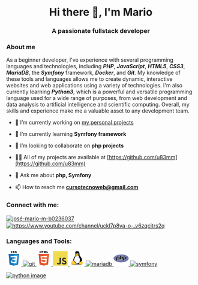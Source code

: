 
<h1 align="center">Hi there 👋, I'm Mario</h1>
<h3 align="center">A passionate fullstack developer</h3>

### About me
<p>As a beginner developer, I've experience with several programming languages and technologies, including <strong><em>PHP</em></strong>, <strong><em>JavaScript</em></strong>, <strong><em>HTML5</em></strong>, <strong><em>CSS3</em></strong>, <strong><em>MariaDB</em></strong>, the <strong><em>Symfony</em></strong> framework, <strong><em>Docker</em></strong>, and <strong><em>Git</em></strong>. My knowledge of these tools and languages allows me to create dynamic, interactive websites and web applications using a variety of technologies. I'm also currently learning <strong><em>Python3</em></strong>, which is a powerful and versatile programming language used for a wide range of purposes, from web development and data analysis to artificial intelligence and scientific computing. Overall, my skills and experience make me a valuable asset to any development team.</p>


- 🔭 I’m currently working on [my personal projects](https://github.com/u83mm?tab=repositories)

- 🌱 I’m currently learning **Symfony framework**

- 👯 I’m looking to collaborate on **php projects**

- 👨‍💻 All of my projects are available at [https://github.com/u83mm](https://github.com/u83mm)

- 💬 Ask me about **php, Symfony**

- 📫 How to reach me **cursotecnoweb@gmail.com**

<h3 align="left">Connect with me:</h3>
<p align="left">
<a href="https://linkedin.com/in/josé-mario-m-b0236037" target="blank"><img align="center" src="https://raw.githubusercontent.com/rahuldkjain/github-profile-readme-generator/master/src/images/icons/Social/linked-in-alt.svg" alt="josé-mario-m-b0236037" height="30" width="40" /></a>
<a href="https://www.youtube.com/channel/UCKl7p8vA-o-_V6ZqcItrs2Q" target="blank"><img align="center" src="https://raw.githubusercontent.com/rahuldkjain/github-profile-readme-generator/master/src/images/icons/Social/youtube.svg" alt="https://www.youtube.com/channel/uckl7p8va-o-_v6zqcitrs2q" height="30" width="40" /></a>
</p>

<h3 align="left">Languages and Tools:</h3>
<p align="left"> <a href="https://www.w3schools.com/css/" target="_blank" rel="noreferrer"> <img src="https://raw.githubusercontent.com/devicons/devicon/master/icons/css3/css3-original-wordmark.svg" alt="css3" width="40" height="40"/> </a> <a href="https://git-scm.com/" target="_blank" rel="noreferrer"> <img src="https://www.vectorlogo.zone/logos/git-scm/git-scm-icon.svg" alt="git" width="40" height="40"/> </a> <a href="https://www.w3.org/html/" target="_blank" rel="noreferrer"> <img src="https://raw.githubusercontent.com/devicons/devicon/master/icons/html5/html5-original-wordmark.svg" alt="html5" width="40" height="40"/> </a> <a href="https://developer.mozilla.org/en-US/docs/Web/JavaScript" target="_blank" rel="noreferrer"> <img src="https://raw.githubusercontent.com/devicons/devicon/master/icons/javascript/javascript-original.svg" alt="javascript" width="40" height="40"/> </a> <a href="https://www.linux.org/" target="_blank" rel="noreferrer"> <img src="https://raw.githubusercontent.com/devicons/devicon/master/icons/linux/linux-original.svg" alt="linux" width="40" height="40"/> </a> <a href="https://mariadb.org/" target="_blank" rel="noreferrer"> <img src="https://www.vectorlogo.zone/logos/mariadb/mariadb-icon.svg" alt="mariadb" width="40" height="40"/> </a> <a href="https://www.php.net" target="_blank" rel="noreferrer"> <img src="https://raw.githubusercontent.com/devicons/devicon/master/icons/php/php-original.svg" alt="php" width="40" height="40"/> </a> <a href="https://symfony.com" target="_blank" rel="noreferrer"> <img src="https://symfony.com/logos/symfony_black_03.svg" alt="symfony" width="40" height="40"/> </a> </p>
<a href="https://www.python.org/downloads/" target="_blank" rel="noreferrer"><img width="40" src="https://user-images.githubusercontent.com/22575405/206911499-d4d141f6-7414-4882-8403-99f3c2e71dfe.png" alt="python image" /> </a>



